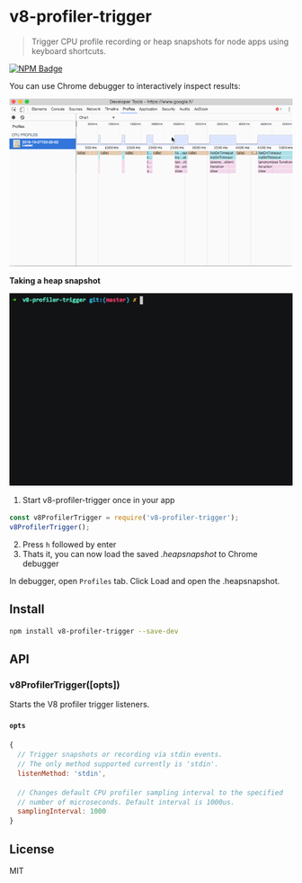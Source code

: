 # v8-profiler-trigger

> Trigger CPU profile recording or heap snapshots for node apps using keyboard
shortcuts.

[![NPM Badge](https://nodei.co/npm/v8-profiler-trigger.png?downloads=true)](https://www.npmjs.com/package/v8-profiler-trigger)

You can use Chrome debugger to interactively inspect results:

![Flamegraph](docs/flame.gif)

**Taking a heap snapshot**

![Demo](docs/demo.gif)

1. Start v8-profiler-trigger once in your app

  ```js
  const v8ProfilerTrigger = require('v8-profiler-trigger');
  v8ProfilerTrigger();
  ```

2. Press `h` followed by enter
3. Thats it, you can now load the saved *.heapsnapshot* to Chrome debugger

  In debugger, open `Profiles` tab. Click Load and
  open the <timestamp>.heapsnapshot.


## Install

```bash
npm install v8-profiler-trigger --save-dev
```

## API

### v8ProfilerTrigger([opts])

Starts the V8 profiler trigger listeners.


#### `opts`

```js
{
  // Trigger snapshots or recording via stdin events.
  // The only method supported currently is 'stdin'.
  listenMethod: 'stdin',

  // Changes default CPU profiler sampling interval to the specified
  // number of microseconds. Default interval is 1000us.
  samplingInterval: 1000
}
```


## License

MIT
